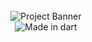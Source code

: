 <div align="center">
  <br />
  <img src="https://github.com/midnightravena/Shadow/blob/main/assets/shadowdart.jpeg" alt="Project Banner">
  <br />
  <img src="https://img.shields.io/badge/-Dart-black?style=for-the-badge&logoColor=white&logo=dart&color=0c0c0c" alt="Made in dart" />
</div>
